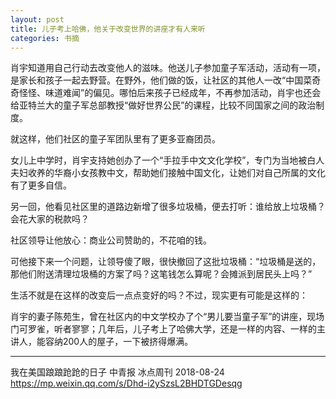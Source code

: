 ```yaml
---
layout: post
title: 儿子考上哈佛，他关于改变世界的讲座才有人来听
categories: 书摘
---
```


肖宇知道用自己行动去改变他人的滋味。他送儿子参加童子军活动，活动有一项，是家长和孩子一起去野营。在野外，他们做的饭，让社区的其他人一改“中国菜奇奇怪怪、味道难闻”的偏见。哪怕后来孩子已经成年，不再参加活动，肖宇也还会给亚特兰大的童子军总部教授“做好世界公民”的课程，比较不同国家之间的政治制度。

就这样，他们社区的童子军团队里有了更多亚裔团员。

女儿上中学时，肖宇支持她创办了一个“手拉手中文文化学校”，专门为当地被白人夫妇收养的华裔小女孩教中文，帮助她们接触中国文化，让她们对自己所属的文化有了更多自信。

另一回，他看见社区里的道路边新增了很多垃圾桶，便去打听：谁给放上垃圾桶？会花大家的税款吗？

社区领导让他放心：商业公司赞助的，不花咱的钱。

可他接下来一个问题，让领导傻了眼，很快撤回了这批垃圾桶：“垃圾桶是送的，那他们附送清理垃圾桶的方案了吗？这笔钱怎么算呢？会摊派到居民头上吗？”

生活不就是在这样的改变后一点点变好的吗？不过，现实更有可能是这样的：

肖宇的妻子陈苑生，曾在社区内的中文学校办了个“男儿要当童子军”的讲座，现场门可罗雀，听者寥寥；几年后，儿子考上了哈佛大学，还是一样的内容、一样的主讲人，能容纳200人的屋子，一下被挤得爆满。

---

我在美国踉踉跄跄的日子
中青报 冰点周刊  2018-08-24
https://mp.weixin.qq.com/s/Dhd-i2ySzsL2BHDTGDesqg